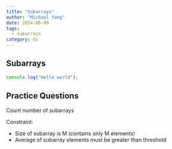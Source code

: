 ```yaml
---
title: "Subarrays"
author: "Michael Yang"
date: 2024-06-09
tags:
  - subarrays
category: ds
---
```


## Subarrays

```js
console.log("Hello world");
```

## Practice Questions

Count number of subarrays

Constraint:

- Size of subarray is M (contains only M elements)
- Average of subarray elements must be greater than threshold
